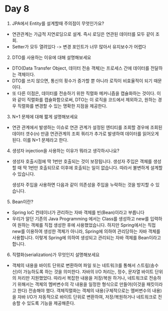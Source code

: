 # Day 8

1. JPA에서 Entity를 설계할때 주의점이 무엇인가요?
- 연관관계는 가급적 지연로딩으로 설계. 즉시 로딩은 연관된 데이터를 모두 같이 조회.
- Setter가 모두 열려있다 -> 변경 포인트가 너무 많아서 유지보수가 어렵다

2. DTO를 사용하는 이유에 대해 설명해보세요
- DTO(Data Transfer Object, 데이터 전송 객체)는 프로세스 간에 데이터를 전달하는 객체이다.
- DTO를 쓰지 않으면, 통신의 횟수가 증가할 뿐 아니라 로직이 비효율적이 되기 때문이다.
- 또 다른 이점은, 데이터를 전송하기 위한 직렬화 메커니즘을 캡슐화하는 것이다.
이와 같이 직렬화를 캡슐화함으로써, DTO는 이 로직을 코드에서 제외하고,
원하는 경우 직렬화를 변경할 수 있는 명확한 지점을 제공한다.

3. N+1 문제에 대해 짧게 설명해보세요
- 연관 관계에서 발생하는 이슈로 연관 관계가 설정된 엔티티를 조회할 경우에 
  조회된 데이터 갯수(n) 만큼 연관관계의 조회 쿼리가 추가로 발생하여 데이터를 읽어오게 된다. 이를 N+1 문제라고 한다.

4. 생성자 injection을 사용하는 이유가 뭐라고 생각하시나요?
- 생성자 호출시점에 딱 1번만 호출되는 것이 보장됩니다.
  생성자 주입은 객체를 생성할 때 딱 1번만 호출되므로 이후에 호출되는 일이 없습니다.
  따라서 불변하게 설계할 수 있습니다.
  
  생성자 주입을 사용하면 다음과 같이 의존성을 주입을 누락하는 것을 방지할 수 있습니다.

5. Bean이란?
- Spring IoC 컨테이너가 관리하는 자바 객체를 빈(Bean)이라고 부릅니다
- 우리가 알던 기존의 Java Programming 에서는 Class를 생성하고 new를 입력하여 원하는 객체를 직접 생성한 후에 사용했었습니다. 
  하지만 Spring에서는 직접 new를 이용하여 생성한 객체가 아니라, Spring에 의하여 관리당하는 자바 객체를 사용합니다. 
  이렇게 Spring에 의하여 생성되고 관리되는 자바 객체를 Bean이라고 합니다.
  
6. 직렬화(serialization)가 무엇인지 설명해보세요
- 객체의 내용을 바이트 단위로 변환하여 파일 또는 네트워크를 통해서 스트림(송수신)이 가능하도록 하는 것을 의미한다. 
자바의 I/O 처리는, 정수, 문자열 바이트 단위의 처리만 지원했었다. 
따라서 복잡한 내용을 저장/복원 하거나, 네트워크로 전송하기 위해서는 객체의 멤버변수의 각 내용을 일정한 형식으로 만들어(이것을 패킷이라고 한다) 전송해야 했다.
객체직렬화는 객체의 내용(구체적으로는 멤버변수의 내용)을 자바 I/O가 자동적으로 바이트 단위로 변환하여, 저장/복원하거나 네트워크로 전송할 수 있도록 기능을 제공해준다.

